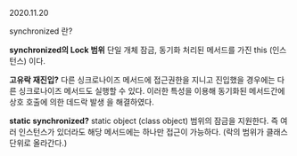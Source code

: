 2020.11.20

synchronized 란?

**synchronized의 Lock 범위**
단일 개체 잠금, 동기화 처리된 메서드를 가진 this (인스턴스) 이다.

**고유락 재진입?**
다른 싱크로나이즈 메서드에 접근권한을 지니고 진입했을 경우에는 다른 싱크로나이즈 메서드도 실행할 수 있다.
이러한 특성을 이용해 동기화된 메서드간에 상호 호출에 의한 데드락 발생 을 해결하였다.

**static synchronized?**
static object (class object) 범위의 잠금을 지원한다. 즉 여러 인스턴스가 있더라도 해당 메서드에는 하나만 접근이 가능하다.
(락의 범위가 클래스 단위로 올라간다.)